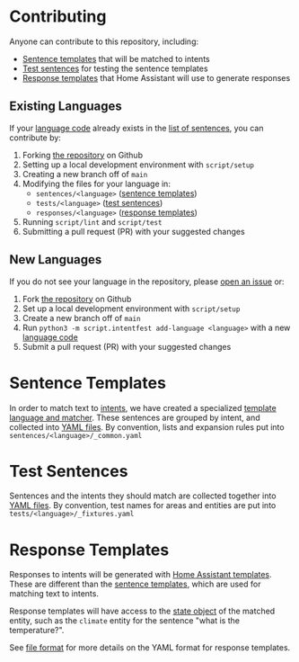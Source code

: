 # Contributing

Anyone can contribute to this repository, including:

* [Sentence templates](#sentence-templates) that will be matched to intents
* [Test sentences](#test-sentences) for testing the sentence templates
* [Response templates](#response-templates) that Home Assistant will use to generate responses


## Existing Languages

If your [language code](https://en.wikipedia.org/wiki/List_of_ISO_639-1_codes) already exists in the [list of sentences](https://github.com/home-assistant/intents/tree/main/sentences), you can contribute by:

1. Forking [the repository](https://github.com/home-assistant/intents) on Github
2. Setting up a local development environment with `script/setup`
3. Creating a new branch off of `main`
4. Modifying the files for your language in:
    * `sentences/<language>` ([sentence templates](#sentence-templates))
    * `tests/<language>` ([test sentences](#test-sentences))
    * `responses/<language>` ([response templates](#response-templates))
5. Running `script/lint` and `script/test`
6. Submitting a pull request (PR) with your suggested changes


## New Languages

If you do not see your language in the repository, please [open an issue](https://github.com/home-assistant/intents/issues) or:

1. Fork [the repository](https://github.com/home-assistant/intents) on Github
2. Set up a local development environment with `script/setup`
3. Create a new branch off of `main`
4. Run `python3 -m script.intentfest add-language <language>` with a new [language code](https://en.wikipedia.org/wiki/List_of_ISO_639-1_codes)
5. Submit a pull request (PR) with your suggested changes


# Sentence Templates

In order to match text to [intents](https://developers.home-assistant.io/docs/intent_index), we have created a specialized [template language and matcher](https://github.com/home-assistant/hassil). These sentences are grouped by intent, and collected into [YAML files](sentences/README.md#file-format). By convention, lists and expansion rules put into `sentences/<language>/_common.yaml`


# Test Sentences

Sentences and the intents they should match are collected together into [YAML files](tests/README.md#file-format). By convention, test names for areas and entities are put into `tests/<language>/_fixtures.yaml`


# Response Templates

Responses to intents will be generated with [Home Assistant templates](https://www.home-assistant.io/docs/configuration/templating/). These are different than the [sentence templates](#sentence-templates), which are used for matching text to intents.

Response templates will have access to the [state object](https://www.home-assistant.io/docs/configuration/state_object) of the matched entity, such as the `climate` entity for the sentence "what is the temperature?".

See [file format](responses/README.md#file-format) for more details on the YAML format for response templates.
